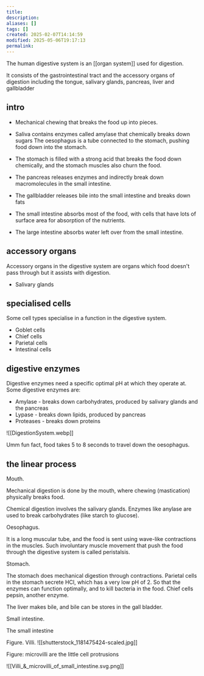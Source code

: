 ```yaml
---
title: 
description: 
aliases: []
tags: []
created: 2025-02-07T14:14:59
modified: 2025-05-06T19:17:13
permalink:
---
```


The human digestive system is an [[organ system]] used for digestion.

It consists of the gastrointestinal tract and the accessory organs of digestion including the tongue, salivary glands, pancreas, liver and gallbladder

## intro

- Mechanical chewing that breaks the food up into pieces.
- Saliva contains enzymes called amylase that chemically breaks down sugars 
The oesophagus is a tube connected to the stomach, pushing food down into the stomach.

- The stomach is filled with a strong acid that breaks the food down chemically, and the stomach muscles also churn the food.
- The pancreas releases enzymes and indirectly break down macromolecules in the small intestine.

- The gallbladder releases bile into the small intestine and breaks down fats
- The small intestine absorbs most of the food, with cells that have lots of surface area for absorption of the nutrients.
- The large intestine absorbs water left over from the small intestine.

## accessory organs

Accessory organs in the digestive system are organs which food doesn't pass through but it assists with digestion.

- Salivary glands

## specialised cells

Some cell types specialise in a function in the digestive system.
- Goblet cells
- Chief cells
- Parietal cells
- Intestinal cells

## digestive enzymes

Digestive enzymes need a specific optimal pH at which they operate at. Some digestive enzymes are:
- Amylase - breaks down carbohydrates, produced by salivary glands and the pancreas
- Lypase - breaks down lipids, produced by pancreas
- Proteases - breaks down proteins


![[DigestionSystem.webp]]


Umm fun fact, food takes 5 to 8 seconds to travel down the oesophagus.

## the linear process

Mouth.

Mechanical digestion is done by the mouth, where chewing (mastication) physically breaks food.

Chemical digestion involves the salivary glands. Enzymes like anylase are used to break carbohydrates (like starch to glucose).

Oesophagus.

It is a long muscular tube, and the food is sent using wave-like contractions in the muscles. Such involuntary muscle movement that push the food through the digestive system is called peristalsis.



Stomach.

The stomach does mechanical digestion through contractions. Parietal cells in the stomach secrete HCl, which has a very low pH of 2. So that the enzymes can function optimally, and to kill bacteria in the food. Chief cells pepsin, another enzyme.

The liver makes bile, and bile can be stores in the gall bladder.

Small intestine.

The small intestine 

Figure. Villi.
![[shutterstock_1181475424-scaled.jpg]]



Figure: microvilli are the little cell protrusions 

![[Villi_&_microvilli_of_small_intestine.svg.png]]
